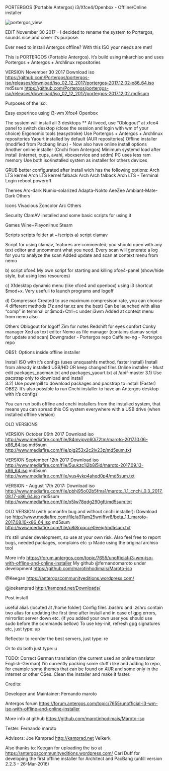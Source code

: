 PORTERGOS (Portable Antergos) i3/Xfce4/Openbox - Offline/Online installer

![portergos_view](https://user-images.githubusercontent.com/18373928/34307317-ac1e4168-e72e-11e7-98b6-63afaf38c418.png)

EDIT November 30 2017 - I decided to rename the system to Portergos, sounds nice and cover it’s purpose.

Ever need to install Antergos offline? With this ISO your needs are met!

This is PORTERGOS (Portable Antergos). It’s build using mkarchiso and uses Portergos + Antergos + Archlinux repositories

VERSION November 30 2017
Download
iso https://github.com/Portergos/portergos-iso/releases/download/iso_02_12_2017/portergos-2017.12.02-x86_64.iso
md5sum https://github.com/Portergos/portergos-iso/releases/download/iso_02_12_2017/portergos-2017.12.02.md5sum

Purposes of the iso:

Easy experince using
i3-wm
Xfce4
Openbox

The system will install all 3 desktops
** At livecd, use “Oblogout” at xfce4 panel to switch desktop (close the session and login with wm of your choice)
Ergonomic tools (easystroke)
Use Portergos + Antergos + Archlinux repositories
Yaourt installed by default (AUR repositories)
Offline installer (modified from Pacbang linux) - Now also have online install options
Another online installer (Cnchi from Antergos)
Minimum systemd load after install (internet, cups, avahi, vboxservice and sddm) PC uses less ram memory
Use both iso/installed system as installer for others devices

GRUB better configurated after install wich has the following options:
Arch LTS kernel
Arch LTS kernel falback
Arch
Arch falback
Arch LTS - Terminal Login
reboot
poweroff

Themes
Arc-dark
Numix-solarized
Adapta-Nokto
AeeZee
Ambiant-Mate-Dark
Others

Icons
Vivacious
Zoncolor
Arc
Others

Security
ClamAV installed and some basic scripts for using it

Games
Wine+Playonlinux
Steam

Scripts
scripts folder at ~/scripts
a) script clamav

Script for using clamav, features are commented, you should open with any text editor and uncomment what you need. Every scan will generate a log for you to analyze the scan
Added update and scan at context menu from nemo

b) script xfce4
My own script for starting and killing xfce4-panel (show/hide style, but using less resources)

c) Xfdesktop
dynamic menu (like xfce4 and openbox) using i3 shortcut $mod+x.
Very usefull to launch programs and logoff

d) Compressor
Created to use maximum compresison rate, you can choose 4 different methods (7z and tar.xz are the best)
Can be launched with alias “comp” in terminal or $mod+Ctrl+c under i3wm
Added at context menu from nemo also

Others
Oblogout for logoff
Zim for notes
Redshift for eyes confort
Conky manager
Xed as text editor
Nemo as file manager (contains clamav script for update and scan)
Downgrader - Portergos repo
Caffeine-ng - Portergos repo

OBS1: Options inside offline installer

Install ISO with it’s configs (uses unsquashfs method, faster install)
Install from already installed USB/HD OR keep changed files
Online installer - Must edit packages_pacman.txt and packages_yaourt.txt at /abif-master
3.1) Use pacstrap only to download and install	
3.2) Use powerpill to download packages and pacstrap to install (Faster)
OBS2: It’s also possible to run Cnchi installer to have an Antergos desktop with it’s configs

You can run both offline and cnchi installers from the installed system, that means you can spread this OS system everywhere with a USB drive (when installed offline version)

OLD VERSIONS

VERSION October 06th 2017
Download
iso http://www.mediafire.com/file/84mvipyn60i72tm/maroto-2017.10.06-x86_64.iso
md5sum http://www.mediafire.com/file/pig253x2c2iv23z/md5sum.txt

VERSION September 12th 2017
Download
iso http://www.mediafire.com/file/5uukzc1j2b8i5id/maroto-2017.09.13-x86_64.iso
md5sum http://www.mediafire.com/file/yus4ykp4ahqd0p4/md5sum.txt

VERSION - August 17th 2017:
Download
iso http://www.mediafire.com/file/pbhj95o02b5fma1/maroto_1.1_cnchi_0.3_2017.08.17-x86_64.iso
md5sum http://www.mediafire.com/file/x5lw78qdg290gft/md5sum.txt

OLD VERSION (with pcmanfm bug and without cnchi installer):
Download
iso http://www.mediafire.com/file/a97am25wniffvr8/beta_1.1_maroto-2017.08.10-x86_64.iso
md5sum http://www.mediafire.com/file/o8i8rpqcce0eeig/md5sum.txt

It’s still under development, so use at your own risk. Also feel free to report bugs, needed packages, complains etc :p Made using the original archiso tool

More info
https://forum.antergos.com/topic/7655/unofficial-i3-wm-iso-with-offline-and-online-installer
My github @fernandomaroto under development https://github.com/marotinhodimais/Maroto-iso

@Keegan https://antergoscommunityeditions.wordpress.com/

@joekamprad http://kamprad.net/Downloads/

Post install

useful alias (located at /home folder)
Config files .bashrc and .zshrc contain two alias for updating the first time after install and in case of gpg errors, mirrorlist server down etc. (if you added your own user you should use sudo before the commands bellow)
To use key-init, refresh gpg signatures etc, just type:
up

Reflector to reorder the best servers, just type:
re

Or to do both just type:
u

TODO: Correct German translation (the current used an online translator English-German)
I’m currently packing some stuff i like and adding to repo, for example some themes that can be found on AUR and some only in the internet or other OSes.
Clean the installer and make it faster.

Credits:

Developer and Maintainer: Fernando maroto

Antergos forum https://forum.antergos.com/topic/7655/unofficial-i3-wm-iso-with-offline-and-online-installer

More info at github https://github.com/marotinhodimais/Maroto-iso

Tester: Fernando maroto

Advisors: Joe Kamprad http://kamprad.net
Velkerk

Also thanks to:
Keegan for uploading the iso at https://antergoscommunityeditions.wordpress.com/
Carl Duff for developing the first offline installer for Architect and PacBang (untill version 2.2.3 - 26-Mar-2016)
